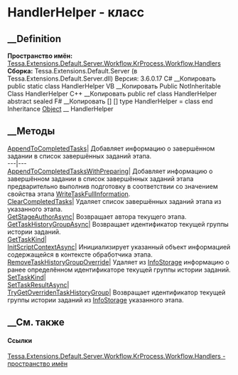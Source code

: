 # HandlerHelper - класс
##  __Definition
 **Пространство имён:**
[Tessa.Extensions.Default.Server.Workflow.KrProcess.Workflow.Handlers](N_Tessa_Extensions_Default_Server_Workflow_KrProcess_Workflow_Handlers.htm)  
 **Сборка:** Tessa.Extensions.Default.Server (в
Tessa.Extensions.Default.Server.dll) Версия: 3.6.0.17
C# __Копировать
     public static class HandlerHelper
VB __Копировать
     Public NotInheritable Class HandlerHelper
C++ __Копировать
     public ref class HandlerHelper abstract sealed
F# __Копировать
     [<AbstractClassAttribute>]
    [<SealedAttribute>]
    type HandlerHelper = class end
Inheritance
    [Object](https://learn.microsoft.com/dotnet/api/system.object) __ HandlerHelper
##  __Методы
[AppendToCompletedTasks](M_Tessa_Extensions_Default_Server_Workflow_KrProcess_Workflow_Handlers_HandlerHelper_AppendToCompletedTasks.htm)|
Добавляет информацию о завершённом задании в список завершённых заданий этапа.  
---|---  
[AppendToCompletedTasksWithPreparing](M_Tessa_Extensions_Default_Server_Workflow_KrProcess_Workflow_Handlers_HandlerHelper_AppendToCompletedTasksWithPreparing.htm)|
Добавляет информацию о завершённом задании в список завершённых заданий этапа
предварительно выполнив подготовку в соответствии со значением свойства этапа
[WriteTaskFullInformation](P_Tessa_Extensions_Default_Server_Workflow_KrObjectModel_Stage_WriteTaskFullInformation.htm).  
[ClearCompletedTasks](M_Tessa_Extensions_Default_Server_Workflow_KrProcess_Workflow_Handlers_HandlerHelper_ClearCompletedTasks.htm)|
Удаляет список завершённых заданий этапа из указанного этапа.  
[GetStageAuthorAsync](M_Tessa_Extensions_Default_Server_Workflow_KrProcess_Workflow_Handlers_HandlerHelper_GetStageAuthorAsync.htm)|
Возвращает автора текущего этапа.  
[GetTaskHistoryGroupAsync](M_Tessa_Extensions_Default_Server_Workflow_KrProcess_Workflow_Handlers_HandlerHelper_GetTaskHistoryGroupAsync.htm)|
Возвращает идентификатор текущей группы истории заданий.  
[GetTaskKind](M_Tessa_Extensions_Default_Server_Workflow_KrProcess_Workflow_Handlers_HandlerHelper_GetTaskKind.htm)|  
[InitScriptContextAsync](M_Tessa_Extensions_Default_Server_Workflow_KrProcess_Workflow_Handlers_HandlerHelper_InitScriptContextAsync.htm)|
Инициализирует указанный объект информацией содержащейся в контексте
обработчика этапа.  
[RemoveTaskHistoryGroupOverride](M_Tessa_Extensions_Default_Server_Workflow_KrProcess_Workflow_Handlers_HandlerHelper_RemoveTaskHistoryGroupOverride.htm)|
Удаляет из
[InfoStorage](P_Tessa_Extensions_Default_Server_Workflow_KrObjectModel_Stage_InfoStorage.htm)
информацию о ранее определённом идентификаторе текущей группы истории заданий.  
[SetTaskKind](M_Tessa_Extensions_Default_Server_Workflow_KrProcess_Workflow_Handlers_HandlerHelper_SetTaskKind.htm)|  
[SetTaskResultAsync](M_Tessa_Extensions_Default_Server_Workflow_KrProcess_Workflow_Handlers_HandlerHelper_SetTaskResultAsync.htm)|  
[TryGetOverridenTaskHistoryGroup](M_Tessa_Extensions_Default_Server_Workflow_KrProcess_Workflow_Handlers_HandlerHelper_TryGetOverridenTaskHistoryGroup.htm)|
Возвращает идентификатор текущей группы истории заданий из
[InfoStorage](P_Tessa_Extensions_Default_Server_Workflow_KrObjectModel_Stage_InfoStorage.htm)
указанного этапа.  
## __См. также
#### Ссылки
[Tessa.Extensions.Default.Server.Workflow.KrProcess.Workflow.Handlers -
пространство
имён](N_Tessa_Extensions_Default_Server_Workflow_KrProcess_Workflow_Handlers.htm)
